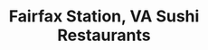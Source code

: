 ---
layout: city
title: Fairfax Station, VA Sushi Restaurants
permalink: /virginia/fairfax-station/
stateAbbr: VA
stateName: Virginia
cityName: Fairfax Station
---